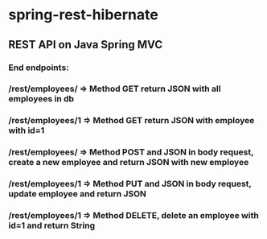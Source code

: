 # spring-rest-hibernate
## REST API on Java Spring MVC
### End endpoints:
### /rest/employees/   => Method GET return JSON with all employees in db
### /rest/employees/1  => Method GET return JSON with employee with id=1
### /rest/employees/   => Method POST and JSON in body request, create a new employee and return JSON with new employee
### /rest/employees/1  => Method PUT and JSON in body request, update employee and return JSON
### /rest/employees/1   => Method DELETE, delete an employee with id=1 and return String
